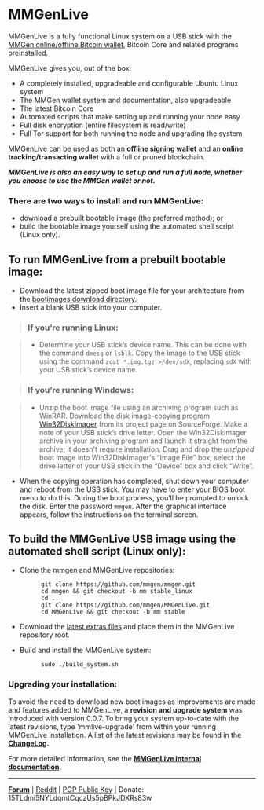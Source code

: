 # MMGenLive 

MMGenLive is a fully functional Linux system on a USB stick with the [MMGen
online/offline Bitcoin wallet][6], Bitcoin Core and related programs preinstalled.

MMGenLive gives you, out of the box:

* A completely installed, upgradeable and configurable Ubuntu Linux system
* The MMGen wallet system and documentation, also upgradeable
* The latest Bitcoin Core
* Automated scripts that make setting up and running your node easy
* Full disk encryption (entire filesystem is read/write)
* Full Tor support for both running the node and upgrading the system

MMGenLive can be used as both an **offline signing wallet** and an **online
tracking/transacting wallet** with a full or pruned blockchain.

***MMGenLive is also an easy way to set up and run a full node, whether you
choose to use the MMGen wallet or not.***

### There are two ways to install and run MMGenLive:

* download a prebuilt bootable image (the preferred method); or
* build the bootable image yourself using the automated shell script (Linux only).

## To run MMGenLive from a prebuilt bootable image:
* Download the latest zipped boot image file for your architecture from the
  [bootimages download directory][3].
* Insert a blank USB stick into your computer.

> ### If you’re running Linux:

> * Determine your USB stick’s device name.  This can be done with the command
> `dmesg` or `lsblk`.  Copy the image to the USB stick using the command
> `zcat *.img.tgz >/dev/sdX`, replacing `sdX` with your USB stick’s device name.

> ### If you’re running Windows:

> * Unzip the boot image file using an archiving program such as WinRAR.
>   Download the disk image-copying program [Win32DiskImager][7] from its
>   project page on SourceForge.  Make a note of your USB stick’s drive letter.
>   Open the Win32DiskImager archive in your archiving program and launch it
>   straight from the archive; it doesn't require installation.  Drag and drop
>   the *unzipped* boot image into Win32DiskImager's “Image File” box, select
>   the drive letter of your USB stick in the “Device” box and click “Write”.

* When the copying operation has completed, shut down your computer and reboot
  from the USB stick.  You may have to enter your BIOS boot menu to do this.
  During the boot process, you’ll be prompted to unlock the disk.  Enter the
  password `mmgen`.  After the graphical interface appears, follow the
  instructions on the terminal screen.

## To build the MMGenLive USB image using the automated shell script (Linux only):

* Clone the mmgen and MMGenLive repositories:

			git clone https://github.com/mmgen/mmgen.git
			cd mmgen && git checkout -b mm stable_linux
			cd ..
			git clone https://github.com/mmgen/MMGenLive.git
			cd MMGenLive && git checkout -b mm stable

* Download the [latest extras files][2] and place them in the MMGenLive
  repository root.

* Build and install the MMGenLive system:

			sudo ./build_system.sh

### Upgrading your installation:

To avoid the need to download new boot images as improvements are made and
features added to MMGenLive, a **revision and upgrade system** was introduced
with version 0.0.7.  To bring your system up-to-date with the latest revisions,
type 'mmlive-upgrade' from within your running MMGenLive installation.  A list
of the latest revisions may be found in the **[ChangeLog][9].**

For more detailed information, see the **[MMGenLive internal documentation][8].**

- - - - - - - - - - - - - - - - - - - - - - - - - - - - - - - - - - - - - - -

[**Forum**][4] |
[Reddit][0] |
[PGP Public Key][5] |
Donate: 15TLdmi5NYLdqmtCqczUs5pBPkJDXRs83w

[0]: https://www.reddit.com/user/mmgen-py
[1]: https://www.raspberrypi.org/documentation/installation/installing-images/windows.md
[2]: https://github.com/mmgen/MMGenLive/releases/tag/extras-v0.0.7
[3]: https://github.com/mmgen/MMGenLive/releases/tag/bootimage-v0.0.7
[4]: https://bitcointalk.org/index.php?topic=567069.0
[5]: https://github.com/mmgen/mmgen/wiki/MMGen-Signing-Key
[6]: https://github.com/mmgen/mmgen/
[7]: https://sourceforge.net/projects/win32diskimager/
[8]: https://github.com/mmgen/MMGenLive/wiki/MMGenLive-internal-documentation
[9]: https://github.com/mmgen/MMGenLive/blob/master/ChangeLog.md
